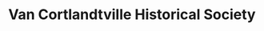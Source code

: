 ---
layout: repo
title: "Van Cortlandtville Historical Society"
id: 19499
permalink: repos/19499/
---